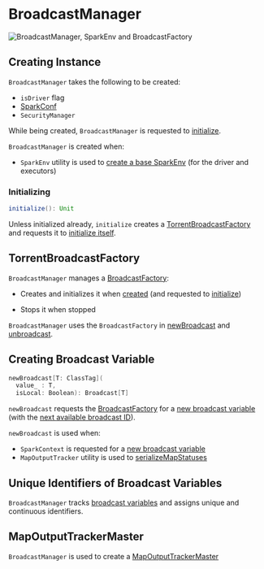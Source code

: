 # BroadcastManager

![BroadcastManager, SparkEnv and BroadcastFactory](../images/core/BroadcastManager.png)

## Creating Instance

`BroadcastManager` takes the following to be created:

* <span id="isDriver"> `isDriver` flag
* <span id="conf"> [SparkConf](../SparkConf.md)
* <span id="securityManager"> `SecurityManager`

While being created, `BroadcastManager` is requested to [initialize](#initialize).

`BroadcastManager` is created when:

* `SparkEnv` utility is used to [create a base SparkEnv](../SparkEnv.md#create) (for the driver and executors)

### <span id="initialize"> Initializing

```scala
initialize(): Unit
```

Unless initialized already, `initialize` creates a [TorrentBroadcastFactory](#broadcastFactory) and requests it to [initialize itself](TorrentBroadcastFactory.md#initialize).

## <span id="broadcastFactory"> TorrentBroadcastFactory

`BroadcastManager` manages a [BroadcastFactory](BroadcastFactory.md):

* Creates and initializes it when [created](#creating-instance) (and requested to [initialize](#initialize))

* Stops it when stopped

`BroadcastManager` uses the `BroadcastFactory` in [newBroadcast](#newBroadcast) and [unbroadcast](#unbroadcast).

## <span id="newBroadcast"> Creating Broadcast Variable

```scala
newBroadcast[T: ClassTag](
  value_ : T,
  isLocal: Boolean): Broadcast[T]
```

`newBroadcast` requests the [BroadcastFactory](#broadcastFactory) for a [new broadcast variable](BroadcastFactory.md#newBroadcast) (with the [next available broadcast ID](#nextBroadcastId)).

`newBroadcast` is used when:

* `SparkContext` is requested for a [new broadcast variable](../SparkContext.md#broadcast)
* `MapOutputTracker` utility is used to [serializeMapStatuses](../scheduler/MapOutputTracker.md#serializeMapStatuses)

## <span id="nextBroadcastId"> Unique Identifiers of Broadcast Variables

`BroadcastManager` tracks [broadcast variables](#newBroadcast) and assigns unique and continuous identifiers.

## <span id="MapOutputTrackerMaster"> MapOutputTrackerMaster

`BroadcastManager` is used to create a [MapOutputTrackerMaster](../scheduler/MapOutputTrackerMaster.md#BroadcastManager)
